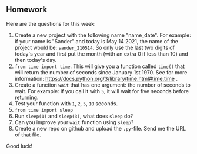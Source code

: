 Homework
-

Here are the questions for this week:

1. Create a new project with the following name "name_date". For example: if your name is "Sander" and today is May 14 2021, the name of the project would be: `sander_210514`. So only use the last two digits of today's year and first put the month (with an extra 0 if less than 10) and then today's day.
1. `from time import time`. This will give you a function called `time()` that will return the number of seconds since January 1st 1970. See for more information: https://docs.python.org/3/library/time.html#time.time .
1. Create a function `wait` that has one argument: the number of seconds to wait. For example: if you call it with `5`, it will wait for five seconds before returning.
1. Test your function with `1`, `2`, `5`, `10` seconds.
1. `from time import sleep`
1. Run `sleep(1)` and `sleep(3)`, what does `sleep` do?
1. Can you improve your `wait` function using `sleep`?
1. Create a new repo on github and upload the `.py`-file. Send me the URL of that file.

Good luck!
